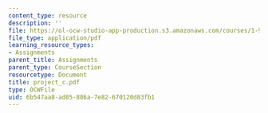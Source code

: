 ```yaml
---
content_type: resource
description: ''
file: https://ol-ocw-studio-app-production.s3.amazonaws.com/courses/1-978-from-nano-to-macro-introduction-to-atomistic-modeling-techniques-january-iap-2007/6b547aa8ad85886a7e82670120d83fb1_project_c.pdf
file_type: application/pdf
learning_resource_types:
- Assignments
parent_title: Assignments
parent_type: CourseSection
resourcetype: Document
title: project_c.pdf
type: OCWFile
uid: 6b547aa8-ad85-886a-7e82-670120d83fb1
---
```


